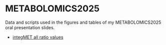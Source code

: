 # METABOLOMICS2025
Data and scripts used in the figures and tables of my METABOLOMICS2025 oral presentation slides.

- [integMET all ratio values](https://drive.google.com/file/d/1LpSfxg0GUmjkaGDY_T02gIFZv9QceUo0/view?usp=sharing)
